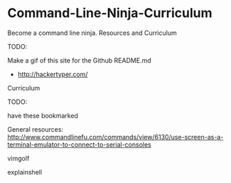 Command-Line-Ninja-Curriculum
=============================

Become a command line ninja.   Resources and Curriculum


TODO:

Make a gif of this site for the Github README.md 
* http://hackertyper.com/


Curriculum



TODO:

have these bookmarked

General resources:
http://www.commandlinefu.com/commands/view/6130/use-screen-as-a-terminal-emulator-to-connect-to-serial-consoles

vimgolf

explainshell
